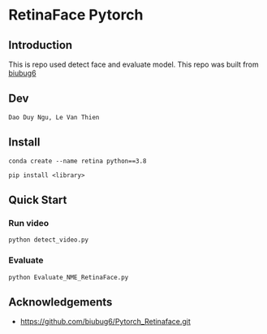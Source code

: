 # RetinaFace Pytorch

## Introduction
This is repo used detect face and evaluate model. This repo was built from [biubug6](https://github.com/biubug6/Pytorch_Retinaface.git)

## Dev
```
Dao Duy Ngu, Le Van Thien
```
## Install
```
conda create --name retina python==3.8
```
```
pip install <library>
```
## Quick Start
### Run video
```
python detect_video.py
```
### Evaluate
```
python Evaluate_NME_RetinaFace.py
```
## Acknowledgements
* https://github.com/biubug6/Pytorch_Retinaface.git


